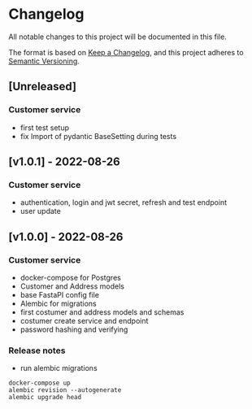 # Changelog
All notable changes to this project will be documented in this file.

The format is based on [Keep a Changelog](https://keepachangelog.com/en/1.0.0/),
and this project adheres to [Semantic Versioning](https://semver.org/spec/v2.0.0.html).

## [Unreleased]

### Customer service
- first test setup
- fix Import of pydantic BaseSetting during tests

## [v1.0.1] - 2022-08-26
### Customer service
- authentication, login and jwt secret, refresh and test endpoint
- user update

## [v1.0.0] - 2022-08-26
### Customer service
- docker-compose for Postgres
- Customer and Address models
- base FastaPI config file
- Alembic for migrations
- first costumer and address models and schemas
- costumer create service and endpoint
- password hashing and verifying

### Release notes
- run alembic migrations 
```shell
docker-compose up
alembic revision --autogenerate
alembic upgrade head
```
